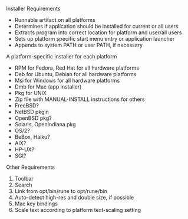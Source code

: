 Installer Requirements
- Runnable artifact on all platforms
- Determines if application should be installed for current or all users
- Extracts program into correct location for platform and user/all users
- Sets up platform specific start menu entry or application launcher
- Appends to system PATH or user PATH, if necessary

A platform-specific installer for each platform
- RPM for Fedora, Red Hat for all hardware platforms
- Deb for Ubuntu, Debian for all hardware platforms
- Msi for Windows for all hardware platforms
- Dmb for Mac (app installer)
- Pkg for UNIX
- Zip file with MANUAL-INSTALL instructions for others
- FreeBSD?
- NetBSD pkgin
- OpenBSD pkg?
- Solaris, OpenIndiana pkg
- OS/2?
- BeBox, Haiku?
- AIX?
- HP-UX?
- SGI?


Other Requirements
1. Toolbar
2. Search
3. Link from opt/bin/rune to opt/rune/bin
4. Auto-detect high-res and double size, if possible
5. Mac key bindings
6. Scale text according to platform text-scaling setting
